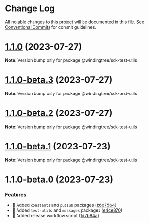 # Change Log

All notable changes to this project will be documented in this file.
See [Conventional Commits](https://conventionalcommits.org) for commit guidelines.

# [1.1.0](https://github.com/windingtree/sdk/compare/@windingtree/sdk-test-utils@1.1.0-beta.3...@windingtree/sdk-test-utils@1.1.0) (2023-07-27)

**Note:** Version bump only for package @windingtree/sdk-test-utils





# [1.1.0-beta.3](https://github.com/windingtree/sdk/compare/@windingtree/sdk-test-utils@1.1.0-beta.2...@windingtree/sdk-test-utils@1.1.0-beta.3) (2023-07-27)

**Note:** Version bump only for package @windingtree/sdk-test-utils





# [1.1.0-beta.2](https://github.com/windingtree/sdk/compare/@windingtree/sdk-test-utils@1.1.0-beta.1...@windingtree/sdk-test-utils@1.1.0-beta.2) (2023-07-27)

**Note:** Version bump only for package @windingtree/sdk-test-utils





# [1.1.0-beta.1](https://github.com/windingtree/sdk/compare/@windingtree/sdk-test-utils@1.1.0-beta.0...@windingtree/sdk-test-utils@1.1.0-beta.1) (2023-07-23)

**Note:** Version bump only for package @windingtree/sdk-test-utils

# 1.1.0-beta.0 (2023-07-23)

### Features

- 🎸 Added `constants` and `pubsub` packages ([b667564](https://github.com/windingtree/sdk/commit/b667564a6ef4c20f35d2998c05c99a292724413a))
- 🎸 Added `test-utils` and `massages` packages ([e4ce870](https://github.com/windingtree/sdk/commit/e4ce8700bc488db01e507db543dbd85ceb89a77e))
- 🎸 Added release workflow script ([1d7b84a](https://github.com/windingtree/sdk/commit/1d7b84a3623848c449522c0bb2af2c5f114c8a0a))
